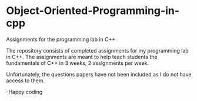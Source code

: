 # Object-Oriented-Programming-in-cpp
Assignments for the programming lab in C++

The repository consists of completed assignments for my programming lab in C++. The assignments are meant to help teach students
the fundamentals of C++ in 3 weeks, 2 assignments per week.

Unfortunately, the questions papers have not been included as I do not have access to them.

-Happy coding
